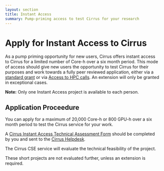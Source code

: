 ```yaml
---
layout: section
title: Instant Access
summary: Pump-priming access to test Cirrus for your research
---
```


Apply for Instant Access to Cirrus
==================================

As a pump priming opportunity for new users, Cirrus offers instant
access to Cirrus for a limited number of Core-h over a six month period.
This mode of access should give new users the opportunity to test Cirrus
for their purposes and work towards a fully peer reviewed application,
either via a [standard grant](grant.html) or via
[Access to HPC calls](access-to-hpc). An extension will only be granted
in exceptional cases.

**Note:** Only one Instant Access project is available to each person.

Application Proceedure
----------------------

You can apply for a maximum of 20,000 Core-h or 800 GPU-h over a six month period to test
the Cirrus service for your work.

A [Cirrus Instant Access Technical Assessment Form](ta/Cirrus-TA-Instant-form.docx)
should be completed by you and sent to the [Cirrus Helpdesk](/support/).

The Cirrus CSE service will evaluate the technical feasibility of the project.

These short projects are not evaluated further, unless an extension is required.
